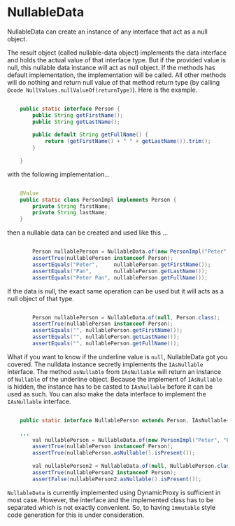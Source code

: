 # NullableData

NullableData can create an instance of any interface that act as a null object.

The result object (called nullable-data object) implements the data interface
  and holds the actual value of that interface type.
But if the provided value is null, this nullable data instance will act as null object.
If the methods has default implementation, the implementation will be called.
All other methods will do nothing and return null value of that method return type
  (by calling `@code NullValues.nullValueOf(returnType)`).
Here is the example.

```Java

    public static interface Person {
        public String getFirstName();
        public String getLastName();
        
        public default String getFullName() {
            return (getFirstName() + " " + getLastName()).trim();
        }
        
    }
```

with the following implementation...
```Java

    @Value
    public static class PersonImpl implements Person {
        private String firstName;
        private String lastName;
    }
```

then a nullable data can be created and used like this ...

```Java

        Person nullablePerson = NullableData.of(new PersonImpl("Peter", "Pan"), Person.class);
        assertTrue(nullablePerson instanceof Person);
        assertEquals("Peter",     nullablePerson.getFirstName());
        assertEquals("Pan",       nullablePerson.getLastName());
        assertEquals("Peter Pan", nullablePerson.getFullName());
```

If the data is null, the exact same operation can be used but it will acts as a null object of that type.

```Java

        Person nullablePerson = NullableData.of(null, Person.class);
        assertTrue(nullablePerson instanceof Person);
        assertEquals("", nullablePerson.getFirstName());
        assertEquals("", nullablePerson.getLastName());
        assertEquals("", nullablePerson.getFullName());
```

What if you want to know if the underline value is `null`,
  NullableData got you covered.
The nulldata instance secretly implements the `IAsNullable` interface.
The method `asNullable` from `IAsNullable` will return an instance of `Nullable` of the underline object.
Because the implement of `IAsNullable` is hidden,
  the instance has to be casted to `IAsNullable` before it can be used as such.
You can also make the data interface to implement the `IAsNullable` interface.

```Java

    public static interface NullablePerson extends Person, IAsNullable<Person> {}
    
    ...
        val nullablePerson = NullableData.of(new PersonImpl("Peter", "Pan"), NullablePerson.class);
        assertTrue(nullablePerson instanceof Person);
        assertTrue(nullablePerson.asNullable().isPresent());
        
        val nullablePerson2 = NullableData.of(null, NullablePerson.class);
        assertTrue(nullablePerson2 instanceof Person);
        assertFalse(nullablePerson2.asNullable().isPresent());
```

`NullableData` is currently implemented using DynamicProxy is sufficient in most case.
However, the interface and the implemented class has to be separated which is not exactly convenient.
So, to having `Immutable` style code generation for this is under consideration.



